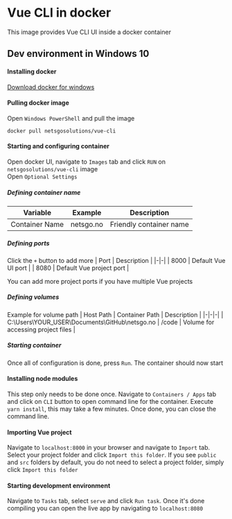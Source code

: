 # Vue CLI in docker
This image provides Vue CLI UI inside a docker container

## Dev environment in Windows 10

#### Installing docker
[Download docker for windows](https://hub.docker.com/editions/community/docker-ce-desktop-windows )

#### Pulling docker image
Open `Windows PowerShell` and pull the image

```
docker pull netsgosolutions/vue-cli
```

#### Starting and configuring container
Open docker UI, navigate to `Images` tab and click `RUN` on `netsgosolutions/vue-cli` image<br />
Open `Optional Settings` 

##### Defining container name
| Variable | Example | Description |
|-|-|-|
| Container Name | netsgo.no | Friendly container name |

##### Defining ports
Click the `+` button to add more
| Port | Description |
|-|-|
| 8000 | Default Vue UI port |
| 8080 | Default Vue project port |

You can add more project ports if you have multiple Vue projects

##### Defining volumes
Example for volume path
| Host Path | Container Path | Description |
|-|-|-|
| C:\Users\YOUR_USER\Documents\GitHub\netsgo.no | /code | Volume for accessing project files |

##### Starting container
Once all of configuration is done, press `Run`. The container should now start

#### Installing node modules
This step only needs to be done once. Navigate to `Containers / Apps` tab and click on `CLI` button to open command line for the container. Execute `yarn install`, this may take a few minutes. Once done, you can close the command line.

#### Importing Vue project
Navigate to `localhost:8000` in your browser and navigate to `Import` tab. Select your project folder and click `Import this folder`. If you see `public` and `src` folders by default, you do not need to select a project folder, simply click `Import this folder`

#### Starting development environment
Navigate to `Tasks` tab, select `serve` and click `Run task`. Once it's done compiling you can open the live app by navigating to `localhost:8080`


